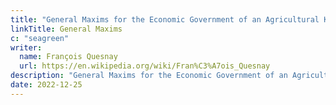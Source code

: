 ```yaml
---
title: "General Maxims for the Economic Government of an Agricultural Kingdom"
linkTitle: General Maxims
c: "seagreen"
writer:
  name: François Quesnay
  url: https://en.wikipedia.org/wiki/Fran%C3%A7ois_Quesnay
description: "General Maxims for the Economic Government of an Agricultural Kingdom Simplified"
date: 2022-12-25
---
```


